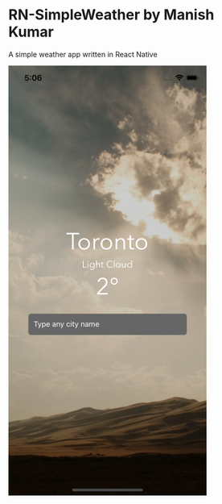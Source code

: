 # RN-SimpleWeather by Manish Kumar
A simple weather app written in React Native

<img src="Screenshot.png" width="394" height="853" />